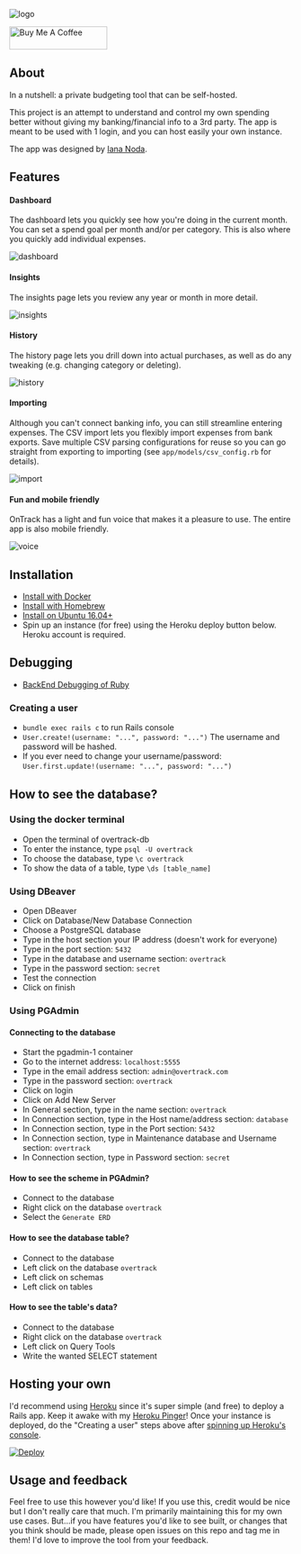 ![logo](./app/assets/images/readme/logo.png)

<a href="https://www.buymeacoffee.com/inoda" target="_blank"><img src="https://cdn.buymeacoffee.com/buttons/default-orange.png" alt="Buy Me A Coffee" height="41" width="174"></a>

## About

In a nutshell: a private budgeting tool that can be self-hosted.

This project is an attempt to understand and control my own
spending better without giving my banking/financial info
to a 3rd party. The app is meant to be used with 1 login, and
you can host easily your own instance.

The app was designed by [Iana Noda](https://iananoda.com).

## Features

#### Dashboard
The dashboard lets you quickly see how you're doing in the current month.
You can set a spend goal per month and/or per category. This
is also where you quickly add individual expenses.

![dashboard](./app/assets/images/readme/dashboard.png)

#### Insights
The insights page lets you review any year or month in more
detail.

![insights](./app/assets/images/readme/insights.png)

#### History
The history page lets you drill down into actual purchases,
as well as do any tweaking (e.g. changing category or deleting).

![history](./app/assets/images/readme/history.png)

#### Importing
Although you can't connect banking info, you can still streamline entering expenses.
The CSV import lets you flexibly import expenses from bank exports. Save multiple CSV parsing
configurations for reuse so you can go straight from exporting to importing (see `app/models/csv_config.rb` for details).


![import](./app/assets/images/readme/csv_import.png)

#### Fun and mobile friendly
OnTrack has a light and fun voice that makes it a
pleasure to use. The entire app is also mobile
friendly.

![voice](./app/assets/images/readme/voice.png)

## Installation
- [Install with Docker](docs/docker_install.md)
- [Install with Homebrew](docs/homebrew_install.md)
- [Install on Ubuntu 16.04+](docs/ubuntu_install.md)
- Spin up an instance (for free) using the Heroku deploy button below. Heroku account is required.

## Debugging
- [BackEnd Debugging of Ruby](docs/DebugSetup.md)

### Creating a user
- `bundle exec rails c` to run Rails console
- `User.create!(username: "...", password: "...")` The username and password will be hashed.
- If you ever need to change your username/password: `User.first.update!(username: "...", password: "...")`

## How to see the database?

### Using the docker terminal
- Open the terminal of overtrack-db
- To enter the instance, type `psql -U overtrack`
- To choose the database, type `\c overtrack`
- To show the data of a table, type `\ds [table_name]`

### Using DBeaver
- Open DBeaver
- Click on Database/New Database Connection
- Choose a PostgreSQL database
- Type in the host section your IP address (doesn't work for everyone)
- Type in the port section: `5432`
- Type in the database and username section: `overtrack`
- Type in the password section: `secret`
- Test the connection
- Click on finish

### Using PGAdmin

#### Connecting to the database
- Start the pgadmin-1 container
- Go to the internet address: `localhost:5555`
- Type in the email address section: `admin@overtrack.com`
- Type in the password section: `overtrack`
- Click on login
- Click on Add New Server
- In General section, type in the name section: `overtrack`
- In Connection section, type in the Host name/address section: `database`
- In Connection section, type in the Port section: `5432`
- In Connection section, type in Maintenance database and Username section: `overtrack`
- In Connection section, type in Password section: `secret`

#### How to see the scheme in PGAdmin?
- Connect to the database
- Right click on the database `overtrack`
- Select the `Generate ERD`

#### How to see the database table?
- Connect to the database
- Left click on the database `overtrack`
- Left click on schemas
- Left click on tables

#### How to see the table's data?
- Connect to the database
- Right click on the database `overtrack`
- Left click on Query Tools
- Write the wanted SELECT statement

## Hosting your own
I'd recommend using [Heroku](https://heroku.com) since it's super simple (and free) to
deploy a Rails app. Keep it awake with my [Heroku Pinger](https://github.com/inoda/heroku-pinger)!
Once your instance is deployed, do the "Creating a user" steps
above after [spinning up Heroku's console](https://devcenter.heroku.com/articles/heroku-dashboard#application-overview).

[![Deploy](https://www.herokucdn.com/deploy/button.svg)](https://heroku.com/deploy?template=https://github.com/inoda/ontrack/tree/main)

## Usage and feedback
Feel free to use this however you'd like! If you use this, credit
would be nice but I don't really care that much. I'm primarily maintaining
this for my own use cases. But...if you have features you'd like to see built, or changes
that you think should be made, please open issues on this repo and tag me in them!
I'd love to improve the tool from your feedback.
